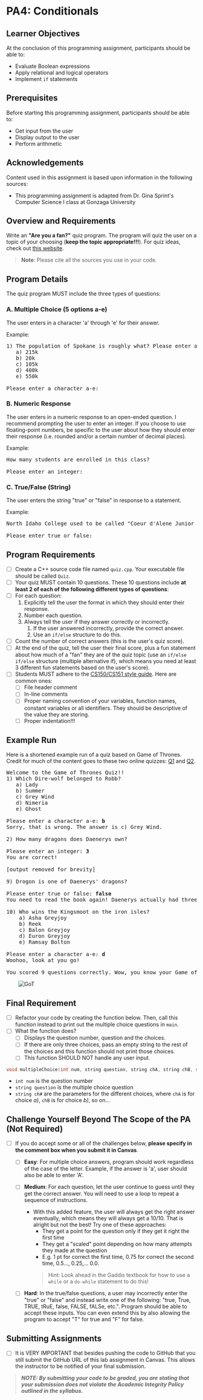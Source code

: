 # PA4: Conditionals

## Learner Objectives
At the conclusion of this programming assignment, participants should be able to:
* Evaluate Boolean expressions
* Apply relational and logical operators
* Implement `if` statements

## Prerequisites
Before starting this programming assignment, participants should be able to:
* Get input from the user
* Display output to the user
* Perform arithmetic

## Acknowledgements
Content used in this assignment is based upon information in the following sources:
* This programming assignment is adapted from Dr. Gina Sprint's Computer Science I class at Gonzaga University

## Overview and Requirements
Write an **"Are you a fan?"** quiz program. The program will quiz the user on a topic of your choosing (**keep the topic appropriate!!!**). For quiz ideas, check out [this website](http://www.allthetests.com/fan-quizzes-tests-Fantests.php).

> **Note**: Please cite all the sources you use in your code. 

## Program Details
The quiz program MUST include the three types of questions:

### A. Multiple Choice (5 options a-e)
The user enters in a character 'a' through 'e' for their answer.

Example:
<pre>
1) The population of Spokane is roughly what? Please enter a character a-e.
   a) 215k
   b) 20k
   c) 105k
   d) 400k
   e) 550k
   
Please enter a character a-e:
</pre>

### B. Numeric Response
The user enters in a numeric response to an open-ended question. I recommend prompting the user to enter an integer. If you choose to use floating-point numbers, be specific to the user about how they should enter their response (i.e. rounded and/or a certain number of decimal places).

Example:
<pre>
How many students are enrolled in this class? 

Please enter an integer:
</pre>

### C. True/False (String)
The user enters the string "true" or "false" in response to a statement.

Example:
<pre>
North Idaho College used to be called "Coeur d'Alene Junior College"? 

Please enter true or false:
</pre>

## Program Requirements
- [ ] Create a C++ source code file named `quiz.cpp`. Your executable file should be called `Quiz`.
- [ ] Your quiz MUST contain 10 questions. These 10 questions include **at least 2 of each of the following different types of questions**:
- [ ] For each question:
   1. Explicitly tell the user the format in which they should enter their response.
   2. Number each question.
   3. Always tell the user if they answer correctly or incorrectly.
      1. If the user answered incorrectly, provide the correct answer.
      2. Use an `if/else` structure to do this.
- [ ] Count the number of correct answers (this is the user's quiz score).
- [ ] At the end of the quiz, tell the user their final score, plus a fun statement about how much of a "fan" they are of the quiz topic (use an `if/else if/else` structure (multiple alternative if), which means you need at least 3 different fun statements based on the user's score).
- [ ] Students MUST adhere to the [CS150/CS151 style guide](https://github.com/nic-cs150-master/style-guide). Here are common ones:
   - [ ] File header comment
   - [ ] In-line comments
   - [ ] Proper naming convention of your variables, function names, constant variables or all identifiers. They should be descriptive of the value they are storing.
   - [ ] Proper indentation!!!

## Example Run
Here is a shortened example run of a quiz based on Game of Thrones. Credit for much of the content goes to these two online quizzes: [Q1](http://www.allthetests.com/quiz32/quiz/1424600000/Game-Of-Thrones-Quiz) and [Q2](http://www.allthetests.com/quiz31/quiz/1421977678/A-Song-Of-Ice-And-FireGame-Of-Thrones-Quiz).

<pre>
Welcome to the Game of Thrones Quiz!!
1) Which Dire-wolf belonged to Robb? 
   a) Lady
   b) Summer
   c) Grey Wind 
   d) Nimeria
   e) Ghost

Please enter a character a-e: <strong>b</strong>
Sorry, that is wrong. The answer is c) Grey Wind.

2) How many dragons does Daenerys own? 

Please enter an integer: <strong>3</strong>
You are correct!

[output removed for brevity]

9) Drogon is one of Daenerys' dragons? 

Please enter true or false: <strong>false</strong>
You need to read the book again! Daenerys actually had three dragons, Drogon, Rhaegal and Viserion.

10) Who wins the Kingsmoot on the iron isles? 
    a) Asha Greyjoy
    b) Reek
    c) Balon Greyjoy
    d) Euron Greyjoy
    e) Ramsay Bolton

Please enter a character a-e: <strong>d</strong>
Woohoo, look at you go!

You scored 9 questions correctly. Wow, you know your Game of Thrones!
</pre>

&nbsp;&nbsp;&nbsp;&nbsp;&nbsp;&nbsp;&nbsp;&nbsp;![GoT](https://farm9.static.flickr.com/8539/8751429299_13553c4c84.jpg "Game of Thrones")

## Final Requirement
- [ ] Refactor your code by creating the function below. Then, call this function instead to print out the multiple choice questions in `main`.
- [ ] What the function does?
   - [ ] Displays the question number, question and the choices.
   - [ ] If there are only three choices, pass an empty string to the rest of the choices and this function should not print those choices.
   - [ ] This function SHOULD NOT handle any user input.

```cpp
void multipleChoice(int num, string question, string chA, string chB, string chC, string chD, string chE);
```
* `int num` is the question number
* `string question` is the multiple choice question
* `string ch#` are the parameters for the different choices, where `chA` is for choice *a)*, `chB` is for choice *b)*, so on...


## Challenge Yourself Beyond The Scope of the PA (Not Required)
- [ ] If you do accept some or all of the challenges below, **please specify in the comment box when you submit it in Canvas**.
   - [ ] **Easy**: For multiple choice answers, program should work regardless of the case of the letter. Example, if the answer is 'a', user should also be able to enter 'A'.
   - [ ] **Medium**: For each question, let the user continue to guess until they get the correct answer. You will need to use a loop to repeat a sequence of instructions.
      * With this added feature, the user will always get the right answer eventually, which means they will always get a 10/10. That is alright but not the best! Try one of these approaches:
         * They get a point for the question only if they get it right the first time
         * They get a "scaled" point depending on how many attempts they made at the question
         * E.g. 1 pt for correct the first time, 0.75 for correct the second time, 0.5..., 0.25,... 0.0.
         > Hint: Look ahead in the  Gaddis textbook for how to use a `while` or a `do-while` statement to do this!
   - [ ] **Hard**: In the true/false questions, a user may incorrectly enter the "true" or "false" and instead write one of the following: "true, True, TRUE, tRuE, false, FALSE, fALSe, etc.". Program should be able to accept these inputs. You can even extend this by also allowing the program to accept "T" for true and "F" for false.
  

## Submitting Assignments
- [ ] It is VERY IMPORTANT that besides pushing the code to GitHub that you still submit the GitHub URL of this lab assignment in Canvas. This allows the instructor to be notified of your final submission.

> **_NOTE: By submitting your code to be graded, you are stating that your submission does not violate the Academic Integrity Policy outlined in the syllabus._**
